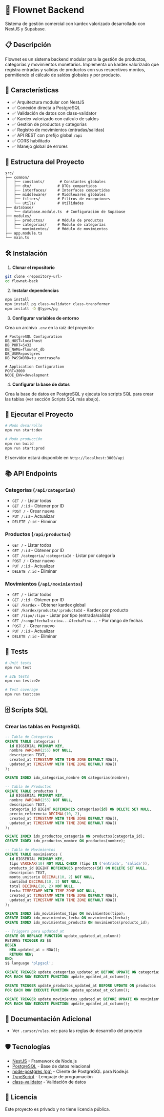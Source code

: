 # 🌊 Flownet Backend

Sistema de gestión comercial con kardex valorizado desarrollado con NestJS y Supabase.

## 📋 Descripción

Flownet es un sistema backend modular para la gestión de productos, categorías y movimientos monetarios. Implementa un kardex valorizado que registra entradas y salidas de productos con sus respectivos montos, permitiendo el cálculo de saldos globales y por producto.

## 🚀 Características

- ✅ Arquitectura modular con NestJS
- ✅ Conexión directa a PostgreSQL
- ✅ Validación de datos con class-validator
- ✅ Kardex valorizado con cálculo de saldos
- ✅ Gestión de productos y categorías
- ✅ Registro de movimientos (entradas/salidas)
- ✅ API REST con prefijo global `/api`
- ✅ CORS habilitado
- ✅ Manejo global de errores

## 📁 Estructura del Proyecto

```
src/
├── common/
│   ├── constants/       # Constantes globales
│   ├── dto/            # DTOs compartidos
│   ├── interfaces/     # Interfaces compartidas
│   ├── middleware/     # Middlewares globales
│   ├── filters/        # Filtros de excepciones
│   └── utils/          # Utilidades
├── database/
│   └── database.module.ts  # Configuración de Supabase
├── modules/
│   ├── productos/      # Módulo de productos
│   ├── categorias/     # Módulo de categorías
│   └── movimientos/    # Módulo de movimientos
├── app.module.ts
└── main.ts
```

## 🛠️ Instalación

1. **Clonar el repositorio**
```bash
git clone <repository-url>
cd flownet-back
```

2. **Instalar dependencias**
```bash
npm install
npm install pg class-validator class-transformer
npm install -D @types/pg
```

3. **Configurar variables de entorno**

Crea un archivo `.env` en la raíz del proyecto:
```env
# PostgreSQL Configuration
DB_HOST=localhost
DB_PORT=5432
DB_NAME=flownet_db
DB_USER=postgres
DB_PASSWORD=tu_contraseña

# Application Configuration
PORT=3000
NODE_ENV=development
```

4. **Configurar la base de datos**

Crea la base de datos en PostgreSQL y ejecuta los scripts SQL para crear las tablas (ver sección Scripts SQL más abajo).

## 🏃 Ejecutar el Proyecto

```bash
# Modo desarrollo
npm run start:dev

# Modo producción
npm run build
npm run start:prod
```

El servidor estará disponible en `http://localhost:3000/api`

## 📚 API Endpoints

### Categorías (`/api/categorias`)
- `GET /` - Listar todas
- `GET /:id` - Obtener por ID
- `POST /` - Crear nueva
- `PUT /:id` - Actualizar
- `DELETE /:id` - Eliminar

### Productos (`/api/productos`)
- `GET /` - Listar todos
- `GET /:id` - Obtener por ID
- `GET /categoria/:categoriaId` - Listar por categoría
- `POST /` - Crear nuevo
- `PUT /:id` - Actualizar
- `DELETE /:id` - Eliminar

### Movimientos (`/api/movimientos`)
- `GET /` - Listar todos
- `GET /:id` - Obtener por ID
- `GET /kardex` - Obtener kardex global
- `GET /kardex/producto/:productoId` - Kardex por producto
- `GET /tipo/:tipo` - Listar por tipo (entrada/salida)
- `GET /rango?fechaInicio=...&fechaFin=...` - Por rango de fechas
- `POST /` - Crear nuevo
- `PUT /:id` - Actualizar
- `DELETE /:id` - Eliminar

## 🧪 Tests

```bash
# Unit tests
npm run test

# E2E tests
npm run test:e2e

# Test coverage
npm run test:cov
```

## 🗄️ Scripts SQL

### Crear las tablas en PostgreSQL

```sql
-- Tabla de Categorías
CREATE TABLE categorias (
  id BIGSERIAL PRIMARY KEY,
  nombre VARCHAR(255) NOT NULL,
  descripcion TEXT,
  created_at TIMESTAMP WITH TIME ZONE DEFAULT NOW(),
  updated_at TIMESTAMP WITH TIME ZONE DEFAULT NOW()
);

CREATE INDEX idx_categorias_nombre ON categorias(nombre);

-- Tabla de Productos
CREATE TABLE productos (
  id BIGSERIAL PRIMARY KEY,
  nombre VARCHAR(255) NOT NULL,
  descripcion TEXT,
  categoria_id BIGINT REFERENCES categorias(id) ON DELETE SET NULL,
  precio_referencia DECIMAL(10, 2),
  created_at TIMESTAMP WITH TIME ZONE DEFAULT NOW(),
  updated_at TIMESTAMP WITH TIME ZONE DEFAULT NOW()
);

CREATE INDEX idx_productos_categoria ON productos(categoria_id);
CREATE INDEX idx_productos_nombre ON productos(nombre);

-- Tabla de Movimientos
CREATE TABLE movimientos (
  id BIGSERIAL PRIMARY KEY,
  tipo VARCHAR(10) NOT NULL CHECK (tipo IN ('entrada', 'salida')),
  producto_id BIGINT REFERENCES productos(id) ON DELETE SET NULL,
  descripcion TEXT,
  monto_unitario DECIMAL(10, 2) NOT NULL,
  cantidad DECIMAL(10, 2) NOT NULL,
  total DECIMAL(10, 2) NOT NULL,
  fecha TIMESTAMP WITH TIME ZONE NOT NULL,
  created_at TIMESTAMP WITH TIME ZONE DEFAULT NOW(),
  updated_at TIMESTAMP WITH TIME ZONE DEFAULT NOW()
);

CREATE INDEX idx_movimientos_tipo ON movimientos(tipo);
CREATE INDEX idx_movimientos_fecha ON movimientos(fecha);
CREATE INDEX idx_movimientos_producto ON movimientos(producto_id);

-- Triggers para updated_at
CREATE OR REPLACE FUNCTION update_updated_at_column()
RETURNS TRIGGER AS $$
BEGIN
  NEW.updated_at = NOW();
  RETURN NEW;
END;
$$ language 'plpgsql';

CREATE TRIGGER update_categorias_updated_at BEFORE UPDATE ON categorias
FOR EACH ROW EXECUTE FUNCTION update_updated_at_column();

CREATE TRIGGER update_productos_updated_at BEFORE UPDATE ON productos
FOR EACH ROW EXECUTE FUNCTION update_updated_at_column();

CREATE TRIGGER update_movimientos_updated_at BEFORE UPDATE ON movimientos
FOR EACH ROW EXECUTE FUNCTION update_updated_at_column();
```

## 📖 Documentación Adicional

- Ver `.cursor/rules.mdc` para las reglas de desarrollo del proyecto

## 🛡️ Tecnologías

- [NestJS](https://nestjs.com/) - Framework de Node.js
- [PostgreSQL](https://www.postgresql.org/) - Base de datos relacional
- [node-postgres (pg)](https://node-postgres.com/) - Cliente de PostgreSQL para Node.js
- [TypeScript](https://www.typescriptlang.org/) - Lenguaje de programación
- [class-validator](https://github.com/typestack/class-validator) - Validación de datos

## 📝 Licencia

Este proyecto es privado y no tiene licencia pública.
